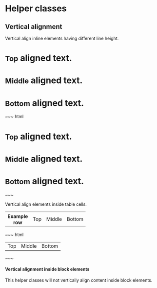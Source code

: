 # Helper classes

## Vertical alignment

Vertical align inline elements having different line height.

<div class="example">
  <h1>
    <small class="valign-top">Top</small> aligned text.
  </h1>
  <h1>
    <small class="valign-middle">Middle</small> aligned text.
  </h1>
  <h1>
    <small class="valign-bottom">Bottom</small> aligned text.
  </h1>
</div>
~~~ html
<h1><small class="valign-top">Top</small> aligned text.</h1>
<h1><small class="valign-middle">Middle</small> aligned text.</h1>
<h1><small class="valign-bottom">Bottom</small> aligned text.</h1>
~~~

Vertical align elements inside table cells.

<div class="example">
  <table class="table">
    <tr>
      <th>Example<br/>row</th>
      <td class="valign-top">Top</td>
      <td class="valign-middle">Middle</td>
      <td class="valign-bottom">Bottom</td>
    </tr>
  </table>
</div>
~~~ html
<table>
  <tr>
    <td class="valign-top">Top</td>
    <td class="valign-middle">Middle</td>
    <td class="valign-bottom">Bottom</td>
  </tr>
</table>
~~~

<div class="bs-callout bs-callout-warning">
  <h4>Vertical alignment inside block elements</h4>
  <p>This helper classes will not vertically align content inside block elements.</p>
</div>

